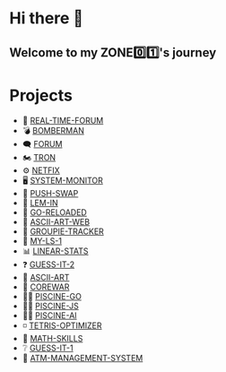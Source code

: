 # Hi there 👋
##  Welcome to my ZONE0️⃣1️⃣'s journey

#  Projects
+  💬 [REAL-TIME-FORUM](https://github.com/MyZone01/real-time-forum)
+  💣 [BOMBERMAN](https://github.com/MyZone01/make-your-game)
+  🗨️ [FORUM](https://github.com/MyZone01/forum)
+  🏍️ [TRON](https://github.com/MyZone01/tron)
+  ⚙️ [NETFIX](https://github.com/MyZone01/netfix)
+  🖥️ [SYSTEM-MONITOR](https://github.com/MyZone01/system-monitor)
+  🔀 [PUSH-SWAP](https://github.com/MyZone01/push-swap)
+  🐜 [LEM-IN](https://github.com/MyZone01/lem-in)
+  📝 [GO-RELOADED](https://github.com/MyZone01/go-reloaded)
+  🎨 [ASCII-ART-WEB](https://github.com/MyZone01/ascii-art-web)
+  🎤 [GROUPIE-TRACKER](https://github.com/MyZone01/groupie-tracker)
+  📂 [MY-LS-1](https://github.com/MyZone01/my-ls-1)
+  📊 [LINEAR-STATS](https://github.com/MyZone01/linear-stats)
+  ❓ [GUESS-IT-2](https://github.com/MyZone01/guess-it-2)
+  🎨 [ASCII-ART](https://github.com/MyZone01/ascii-art)
+  🤖 [COREWAR](https://github.com/MyZone01/corewar)
+  🏊‍♂️ [PISCINE-GO](https://github.com/MyZone01/piscine-go)
+  🏊‍♂️ [PISCINE-JS](https://github.com/MyZone01/piscine-js)
+  🏊‍♂️ [PISCINE-AI](https://github.com/MyZone01/piscine-ai)
+  ◽ [TETRIS-OPTIMIZER](https://github.com/MyZone01/tetris-optimizer)
+  🔢 [MATH-SKILLS](https://github.com/MyZone01/math-skills)
+  ❔ [GUESS-IT-1](https://github.com/MyZone01/guess-it-1)
+  🏧 [ATM-MANAGEMENT-SYSTEM](https://github.com/MyZone01/atm-management-system)

